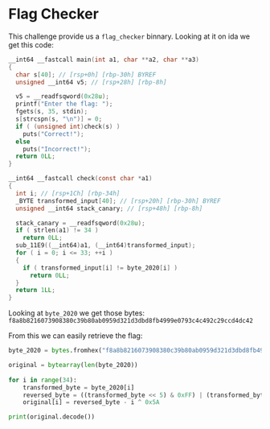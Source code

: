 # Flag Checker

This challenge provide us a `flag_checker` binnary. Looking at it on ida we get this code:

```c
__int64 __fastcall main(int a1, char **a2, char **a3)
{
  char s[40]; // [rsp+0h] [rbp-30h] BYREF
  unsigned __int64 v5; // [rsp+28h] [rbp-8h]

  v5 = __readfsqword(0x28u);
  printf("Enter the flag: ");
  fgets(s, 35, stdin);
  s[strcspn(s, "\n")] = 0;
  if ( (unsigned int)check(s) )
    puts("Correct!");
  else
    puts("Incorrect!");
  return 0LL;
}
```

```c
__int64 __fastcall check(const char *a1)
{
  int i; // [rsp+1Ch] [rbp-34h]
  _BYTE transformed_input[40]; // [rsp+20h] [rbp-30h] BYREF
  unsigned __int64 stack_canary; // [rsp+48h] [rbp-8h]

  stack_canary = __readfsqword(0x28u);
  if ( strlen(a1) != 34 )
    return 0LL;
  sub_11E9((__int64)a1, (__int64)transformed_input);
  for ( i = 0; i <= 33; ++i )
  {
    if ( transformed_input[i] != byte_2020[i] )
      return 0LL;
  }
  return 1LL;
}
```

Looking at `byte_2020` we get those bytes: `f8a8b8216073908380c39b80ab0959d321d3dbd8fb4999e0793c4c492c29ccd4dc42`

From this we can easily retrieve the flag:

```py
byte_2020 = bytes.fromhex("f8a8b8216073908380c39b80ab0959d321d3dbd8fb4999e0793c4c492c29ccd4dc42")

original = bytearray(len(byte_2020))
    
for i in range(34):
    transformed_byte = byte_2020[i]
    reversed_byte = ((transformed_byte << 5) & 0xFF) | (transformed_byte >> 3)
    original[i] = reversed_byte - i ^ 0x5A

print(original.decode())
```
